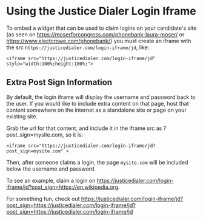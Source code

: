 # Using the Justice Dialer Login Iframe

To embed a widget that can be used to claim logins on your candidate's site (as
seen on https://moserforcongress.com/phonebank-laura-moser/ or https://www.electcrowe.com/phonebank/)
you must create an iframe with the src `https://justicedialer.com/login-iframe/jd`, like:

```
<iframe src="https://justicedialer.com/login-iframe/jd" style="width:100%;height:100%;">
```

## Extra Post Sign Information

By default, the login iframe will display the username and password back to the user.
If you would like to include extra content on that page, host that content somewhere on
the internet as a standalone site or page on your existing site.

Grab the url for that content, and include it in the iframe src as ?post_sign=mysite.com, so it is:

```
<iframe src="https://justicedialer.com/login-iframe/jd?post_sign=mysite.com" >
```

Then, after someone claims a login, the page `mysite.com` will be included below the username and password.

To see an example, claim a login on https://justicedialer.com/login-iframe/jd?post_sign=https://en.wikipedia.org.

For something fun, check out https://justicedialer.com/login-iframe/jd?post_sign=https://justicedialer.com/login-iframe/jd?post_sign=https://justicedialer.com/login-iframe/jd

